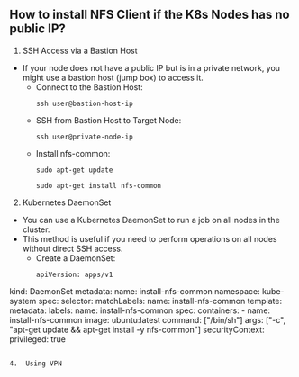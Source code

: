 ## How to install NFS Client if the K8s Nodes has no public IP?
1. SSH Access via a Bastion Host
- If your node does not have a public IP but is in a private network, you might use a bastion host (jump box) to access it.
  - Connect to the Bastion Host:
    ```
    ssh user@bastion-host-ip
    ```
  - SSH from Bastion Host to Target Node:
    ```
    ssh user@private-node-ip
    ```
  - Install nfs-common:
    ```
    sudo apt-get update
    ```
    ```
    sudo apt-get install nfs-common
    ```

2. Kubernetes DaemonSet
- You can use a Kubernetes DaemonSet to run a job on all nodes in the cluster.
- This method is useful if you need to perform operations on all nodes without direct SSH access.
  - Create a DaemonSet:
    ```
    apiVersion: apps/v1
kind: DaemonSet
metadata:
  name: install-nfs-common
  namespace: kube-system
spec:
  selector:
    matchLabels:
      name: install-nfs-common
  template:
    metadata:
      labels:
        name: install-nfs-common
    spec:
      containers:
      - name: install-nfs-common
        image: ubuntu:latest
        command: ["/bin/sh"]
        args: ["-c", "apt-get update && apt-get install -y nfs-common"]
        securityContext:
          privileged: true
```

4.  Using VPN
